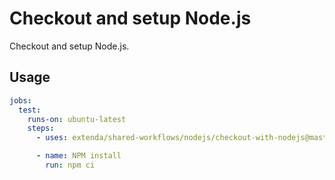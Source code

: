 # Checkout and setup Node.js

Checkout and setup Node.js.

## Usage

```yaml
jobs:
  test:
    runs-on: ubuntu-latest
    steps:
      - uses: extenda/shared-workflows/nodejs/checkout-with-nodejs@master

      - name: NPM install
        run: npm ci
